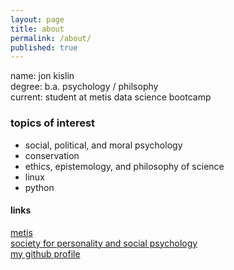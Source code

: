 ```yaml
---
layout: page
title: about
permalink: /about/
published: true
---
```


name: jon kislin  
degree: b.a. psychology / philsophy  
current: student at metis data science bootcamp
  
### topics of interest ###
- social, political, and moral psychology
- conservation
- ethics, epistemology, and philosophy of science
- linux
- python

#### links ####
[metis](http://thisismetis.com)  
[society for personality and social psychology](http://spsp.org)  
[my github profile](https://github.com/jonkislin)
